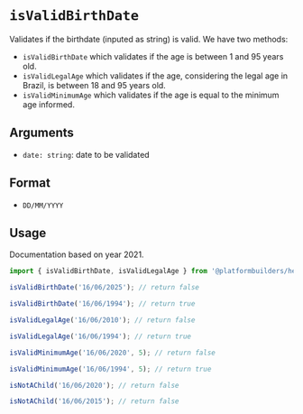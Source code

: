 # `isValidBirthDate`

Validates if the birthdate (inputed as string) is valid.
We have two methods:
- `isValidBirthDate` which validates if the age is between 1 and 95 years old.
- `isValidLegalAge` which validates if the age, considering the legal age in Brazil, is between 18 and 95 years old.
- `isValidMinimumAge` which validates if the age is equal to the minimum age informed.

## Arguments

- `date: string`: date to be validated

## Format

- `DD/MM/YYYY`

## Usage

Documentation based on year 2021.

```jsx
import { isValidBirthDate, isValidLegalAge } from '@platformbuilders/helpers';

isValidBirthDate('16/06/2025'); // return false

isValidBirthDate('16/06/1994'); // return true

isValidLegalAge('16/06/2010'); // return false

isValidLegalAge('16/06/1994'); // return true

isValidMinimumAge('16/06/2020', 5); // return false

isValidMinimumAge('16/06/1994', 5); // return true

isNotAChild('16/06/2020'); // return false

isNotAChild('16/06/2015'); // return false

```
